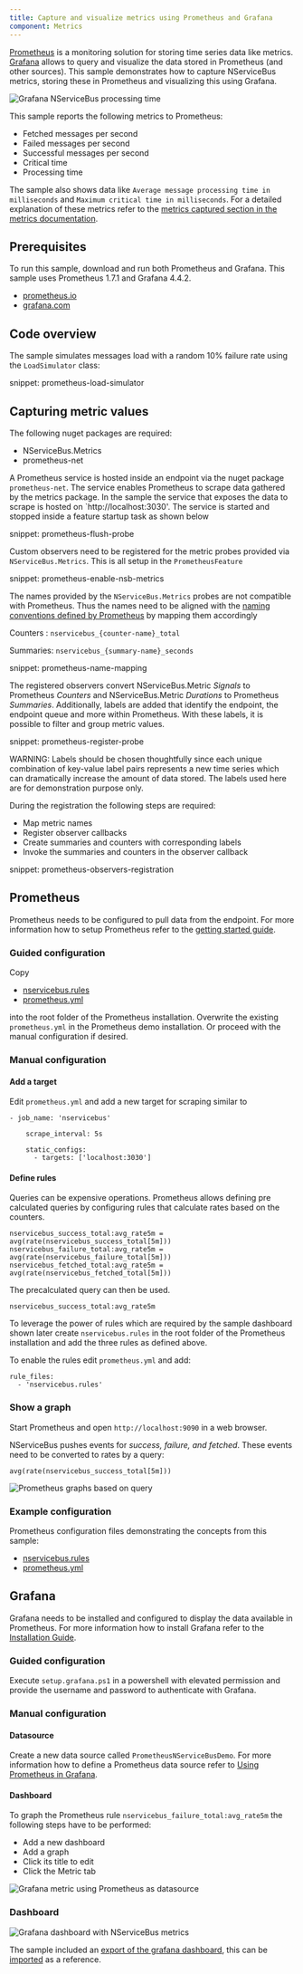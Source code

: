 ```yaml
---
title: Capture and visualize metrics using Prometheus and Grafana
component: Metrics
---
```


[Prometheus](https://prometheus.io) is a monitoring solution for storing time series data like metrics. [Grafana](https://grafana.com) allows to query and visualize the data stored in Prometheus (and other sources). This sample demonstrates how to capture NServiceBus metrics, storing these in Prometheus and visualizing this using Grafana.



![Grafana NServiceBus processing time](grafana-graph.png)



This sample reports the following metrics to Prometheus:

 * Fetched messages per second 
 * Failed messages per second
 * Successful messages per second
 * Critical time 
 * Processing time



 The sample also shows data like `Average message processing time in milliseconds` and `Maximum critical time in milliseconds`. For a detailed explanation of these metrics refer to the [metrics captured section in the metrics documentation](/nservicebus/operations/metrics.md#metrics-captured).


## Prerequisites

To run this sample, download and run both Prometheus and Grafana. This sample uses Prometheus 1.7.1 and Grafana 4.4.2.

- [prometheus.io](https://prometheus.io)
- [grafana.com](https://grafana.com)


## Code overview

The sample simulates messages load with a random 10% failure rate using the `LoadSimulator` class:

snippet: prometheus-load-simulator


## Capturing metric values

The following nuget packages are required:

- NServiceBus.Metrics
- prometheus-net

A Prometheus service is hosted inside an endpoint via the nuget package `prometheus-net`. The service enables Prometheus to scrape data gathered by the metrics package. In the sample the service that exposes the data to scrape is hosted on `http://localhost:3030'. The service is started and stopped inside a feature startup task as shown below

snippet: prometheus-flush-probe


Custom observers need to be registered for the metric probes provided via `NServiceBus.Metrics`. This is all setup in the `PrometheusFeature`


snippet: prometheus-enable-nsb-metrics


The names provided by the `NServiceBus.Metrics` probes are not compatible with Prometheus. Thus the names need to be aligned with the [naming conventions defined by Prometheus](https://prometheus.io/docs/practices/naming/) by mapping them accordingly

Counters : `nservicebus_{counter-name}_total`

Summaries: `nservicebus_{summary-name}_seconds`


snippet: prometheus-name-mapping


The registered observers convert NServiceBus.Metric *Signals* to Prometheus *Counters* and NServiceBus.Metric *Durations* to Prometheus *Summaries*.  Additionally, labels are added that identify the endpoint, the endpoint queue and more within Prometheus. With these labels, it is possible to filter and group metric values. 

snippet: prometheus-register-probe

WARNING: Labels should be chosen thoughtfully since each unique combination of key-value label pairs represents a new time series which can dramatically increase the amount of data stored. The labels used here are for demonstration purpose only.

During the registration the following steps are required:

- Map metric names
- Register observer callbacks
- Create summaries and counters with corresponding labels
- Invoke the summaries and counters in the observer callback

snippet: prometheus-observers-registration


## Prometheus

Prometheus needs to be configured to pull data from the endpoint. For more information how to setup Prometheus refer to the [getting started guide](https://prometheus.io/docs/introduction/getting_started/). 

### Guided configuration

Copy

- [nservicebus.rules](nservicebus.rules)
- [prometheus.yml](prometheus.yml)

into the root folder of the Prometheus installation. Overwrite the existing `prometheus.yml` in the Prometheus demo installation. Or proceed with the manual configuration if desired.

### Manual configuration

#### Add a target

Edit `prometheus.yml` and  add a new target for scraping similar to

```
- job_name: 'nservicebus'

    scrape_interval: 5s

    static_configs:
      - targets: ['localhost:3030']
```

#### Define rules

Queries can be expensive operations. Prometheus allows defining pre calculated queries by configuring rules that calculate rates based on the counters. 

    nservicebus_success_total:avg_rate5m = avg(rate(nservicebus_success_total[5m]))
    nservicebus_failure_total:avg_rate5m = avg(rate(nservicebus_failure_total[5m]))
    nservicebus_fetched_total:avg_rate5m = avg(rate(nservicebus_fetched_total[5m]))


The precalculated query can then be used.

    nservicebus_success_total:avg_rate5m

To leverage the power of rules which are required by the sample dashboard shown later create `nservicebus.rules` in the root folder of the Prometheus installation and add the three rules as defined above.

To enable the rules edit `prometheus.yml` and add:

```
rule_files:
  - 'nservicebus.rules'
```

### Show a graph

Start Prometheus and open `http://localhost:9090` in a web browser.

NServiceBus pushes events for *success, failure, and fetched*. These events need to be converted to rates by a query:

    avg(rate(nservicebus_success_total[5m])) 

![Prometheus graphs based on query](example-prometheus-graph.png)

### Example configuration

Prometheus configuration files demonstrating the concepts from this sample:

- [nservicebus.rules](nservicebus.rules)
- [prometheus.yml](prometheus.yml)


## Grafana

Grafana needs to be installed and configured to display the data available in Prometheus. For more information how to install Grafana refer to the [Installation Guide](http://docs.grafana.org/installation).


### Guided configuration

Execute `setup.grafana.ps1` in a powershell with elevated permission and provide the username and password to authenticate with Grafana. 


### Manual configuration

#### Datasource

Create a new data source called `PrometheusNServiceBusDemo`. For more information how to define a Prometheus data source refer to [Using Prometheus in Grafana](http://docs.grafana.org/features/datasources/prometheus/).

#### Dashboard

To graph the Prometheus rule  `nservicebus_failure_total:avg_rate5m` the following steps have to be performed:

- Add a new dashboard 
- Add a graph
- Click its title to edit
- Click the Metric tab

![Grafana metric using Prometheus as datasource](grafana-metric.png)

### Dashboard

![Grafana dashboard with NServiceBus metrics](example-grafana-dashboard.png)

The sample included an [export of the grafana dashboard](grafana-endpoints-dashboard.json), this can be [imported](http://docs.grafana.org/reference/export_import/) as a reference.